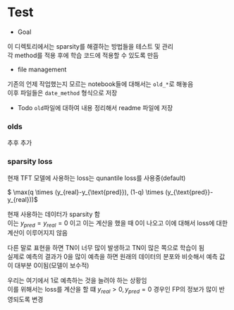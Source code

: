 # Test

* Goal

이 디렉토리에서는 sparsity를 해결하는 방법들을 테스트 및 관리  
각 method를 적용 후에 학습 코드에 적용할 수 있도록 만듬  

* file management

기존의 언제 작업했는지 모르는 notebook들에 대해서는 `old_*`로 해놓음  
이후 파일들은 `date_method` 형식으로 저장  

* Todo
`old`파일에 대하여 내용 정리해서 readme 파일에 저장


### olds

추후 추가

### sparsity loss

현재 TFT 모델에 사용하는 loss는 qunantile loss를 사용중(default)  

$ \max(q \times (y_{real}-y_{\text{pred}}), (1-q) \times (y_{\text{pred}}-y_{real}))$

현재 사용하는 데이터가 sparsity 함  
이는 $y_{pred} = y_{real} = 0$ 이고 이는 계산을 했을 때 $0$이 나오고 이에 대해서 loss에 대한 계산이 이루어지지 않음  

다른 말로 표현을 하면 TN이 너무 많이 발생하고 TN이 많은 쪽으로 학습이 됨   
실제로 예측의 결과가 0을 많이 예측을 하면 원래의 데이터의 분포와 비슷해서 예측 값이 대부분 0이됨(모델이 보수적)  

우리는 여기에서 1로 예측하는 것을 늘려야 하는 상황임  
이를 위해서는 loss를 계산을 할 떄 $y_{real} > 0 , y_{pred} = 0$ 경우인 FP의 정보가 많이 반영되도록 변경  

